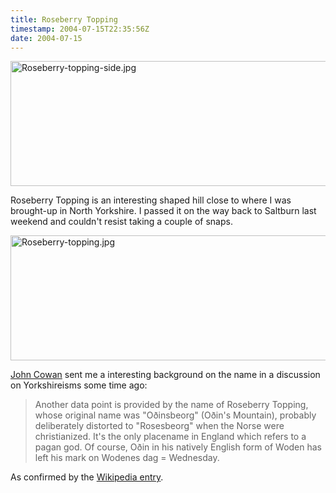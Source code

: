```yaml
---
title: Roseberry Topping
timestamp: 2004-07-15T22:35:56Z
date: 2004-07-15
---
```


<img alt="Roseberry-topping-side.jpg" src="http://blog.whatfettle.com/archives/Saltburn/Roseberry-topping-side.jpg" width="513" height="200" border="0" />

Roseberry Topping is an interesting shaped hill close to where I was brought-up in North Yorkshire. I passed it on the way back to Saltburn last weekend and couldn't resist taking a couple of snaps.
<!--more-->
<img alt="Roseberry-topping.jpg" src="http://blog.whatfettle.com/archives/Saltburn/Roseberry-topping.jpg" width="558" height="200" border="0" />

<a href='http://mercury.ccil.org/~cowan/'>John Cowan</a> sent me a interesting  background on the name in a discussion on Yorkshireisms some time ago:

<blockquote>
Another data point is provided by the name of Roseberry Topping, whose original name was "Oðinsbeorg" (Oðin's Mountain), probably deliberately distorted to "Rosesbeorg" when the Norse were christianized.  It's the only placename in England which refers to a pagan god.  Of course, Oðin in his natively English form of Woden has left his mark on Wodenes dag = Wednesday.
</blockquote>

As confirmed by the <a href='http://en.wikipedia.org/wiki/Roseberry_Topping/'>Wikipedia entry</a>.
